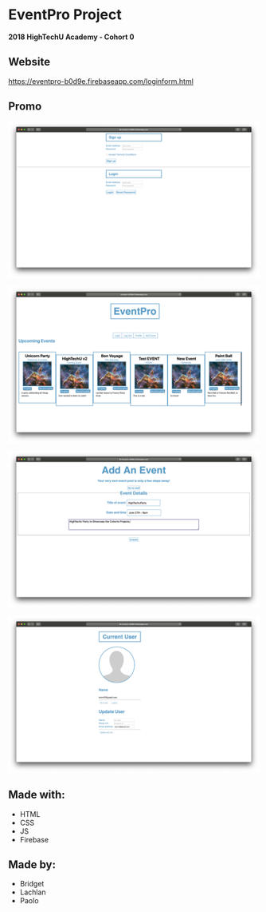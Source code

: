 # EventPro Project

**2018 HighTechU Academy - Cohort 0** 

## Website

https://eventpro-b0d9e.firebaseapp.com/loginform.html

## Promo

![Promo of Website](promo.png)

![Promo of Website](promo-1.png)

![Promo of Website](promo-2.png)

![Promo of Website](promo-3.png)

## Made with:

* HTML
* CSS
* JS
* Firebase

## Made by:

* Bridget
* Lachlan
* Paolo
